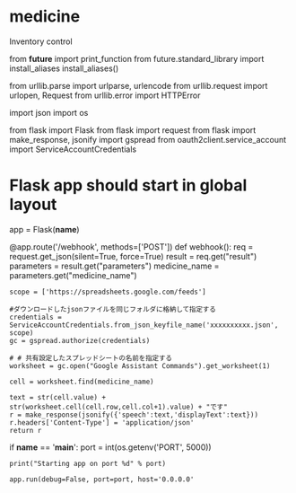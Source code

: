 # medicine
Inventory control

from __future__ import print_function
from future.standard_library import install_aliases
install_aliases()

from urllib.parse import urlparse, urlencode
from urllib.request import urlopen, Request
from urllib.error import HTTPError

import json
import os

from flask import Flask
from flask import request
from flask import make_response, jsonify
import gspread
from oauth2client.service_account import ServiceAccountCredentials


# Flask app should start in global layout
app = Flask(__name__)


@app.route('/webhook', methods=['POST'])
def webhook():
    req = request.get_json(silent=True, force=True)
    result = req.get("result")
    parameters = result.get("parameters")
    medicine_name = parameters.get("medicine_name")

    scope = ['https://spreadsheets.google.com/feeds']
    
    #ダウンロードしたjsonファイルを同じフォルダに格納して指定する
    credentials = ServiceAccountCredentials.from_json_keyfile_name('xxxxxxxxxx.json', scope)
    gc = gspread.authorize(credentials)
    
    # # 共有設定したスプレッドシートの名前を指定する
    worksheet = gc.open("Google Assistant Commands").get_worksheet(1)

    cell = worksheet.find(medicine_name)

    text = str(cell.value) + str(worksheet.cell(cell.row,cell.col+1).value) + "です"
    r = make_response(jsonify({'speech':text,'displayText':text}))
    r.headers['Content-Type'] = 'application/json'
    return r
    
if __name__ == '__main__':
    port = int(os.getenv('PORT', 5000))

    print("Starting app on port %d" % port)

    app.run(debug=False, port=port, host='0.0.0.0'
